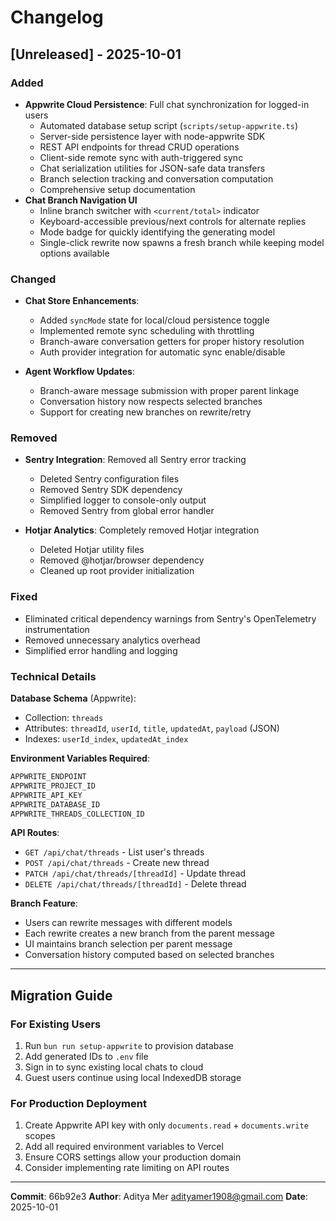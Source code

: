 # Changelog

## [Unreleased] - 2025-10-01

### Added
- **Appwrite Cloud Persistence**: Full chat synchronization for logged-in users
  - Automated database setup script (`scripts/setup-appwrite.ts`)
  - Server-side persistence layer with node-appwrite SDK
  - REST API endpoints for thread CRUD operations
  - Client-side remote sync with auth-triggered sync
  - Chat serialization utilities for JSON-safe data transfers
  - Branch selection tracking and conversation computation
  - Comprehensive setup documentation
- **Chat Branch Navigation UI**
  - Inline branch switcher with `<current/total>` indicator
  - Keyboard-accessible previous/next controls for alternate replies
  - Mode badge for quickly identifying the generating model
  - Single-click rewrite now spawns a fresh branch while keeping model options available

### Changed
- **Chat Store Enhancements**:
  - Added `syncMode` state for local/cloud persistence toggle
  - Implemented remote sync scheduling with throttling
  - Branch-aware conversation getters for proper history resolution
  - Auth provider integration for automatic sync enable/disable

- **Agent Workflow Updates**:
  - Branch-aware message submission with proper parent linkage
  - Conversation history now respects selected branches
  - Support for creating new branches on rewrite/retry

### Removed
- **Sentry Integration**: Removed all Sentry error tracking
  - Deleted Sentry configuration files
  - Removed Sentry SDK dependency
  - Simplified logger to console-only output
  - Removed Sentry from global error handler

- **Hotjar Analytics**: Completely removed Hotjar integration
  - Deleted Hotjar utility files
  - Removed @hotjar/browser dependency
  - Cleaned up root provider initialization

### Fixed
- Eliminated critical dependency warnings from Sentry's OpenTelemetry instrumentation
- Removed unnecessary analytics overhead
- Simplified error handling and logging

### Technical Details
**Database Schema** (Appwrite):
- Collection: `threads`
- Attributes: `threadId`, `userId`, `title`, `updatedAt`, `payload` (JSON)
- Indexes: `userId_index`, `updatedAt_index`

**Environment Variables Required**:
```bash
APPWRITE_ENDPOINT
APPWRITE_PROJECT_ID
APPWRITE_API_KEY
APPWRITE_DATABASE_ID
APPWRITE_THREADS_COLLECTION_ID
```

**API Routes**:
- `GET /api/chat/threads` - List user's threads
- `POST /api/chat/threads` - Create new thread
- `PATCH /api/chat/threads/[threadId]` - Update thread
- `DELETE /api/chat/threads/[threadId]` - Delete thread

**Branch Feature**:
- Users can rewrite messages with different models
- Each rewrite creates a new branch from the parent message
- UI maintains branch selection per parent message
- Conversation history computed based on selected branches

---

## Migration Guide

### For Existing Users
1. Run `bun run setup-appwrite` to provision database
2. Add generated IDs to `.env` file
3. Sign in to sync existing local chats to cloud
4. Guest users continue using local IndexedDB storage

### For Production Deployment
1. Create Appwrite API key with only `documents.read` + `documents.write` scopes
2. Add all required environment variables to Vercel
3. Ensure CORS settings allow your production domain
4. Consider implementing rate limiting on API routes

---

**Commit**: 66b92e3
**Author**: Aditya Mer <adityamer1908@gmail.com>
**Date**: 2025-10-01
